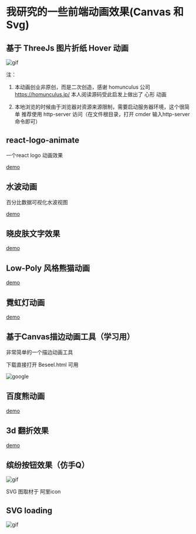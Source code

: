 
# 我研究的一些前端动画效果(Canvas 和 Svg)

## 基于 ThreeJs 图片折纸 Hover 动画

![gif](https://numerhero.github.io/assets/download/animations/heart-animation.gif)

注：

1. 本动画创业非原创，而是二次创造，感谢 homunculus 公司 https://homunculus.jp/
本人阅读源码受此启发上做出了 心形 动画

2. 本地浏览的时候由于浏览器对资源来源限制，需要启动服务器环境，这个很简单 推荐使用 http-server 访问（在文件根目录，打开 cmder 输入http-server 命令即可）

## react-logo-animate

一个react logo 动画效果

[demo](http://codepen.io/numerhero/embed/bwOBGz/?height=800&theme-id=0&default-tab=result&embed-version=2)

## 水波动画

百分比数据可视化水波视图

[demo](http://codepen.io/numerhero/embed/rWBKJp/?height=600&theme-id=0&default-tab=result&embed-version=2)

## 晓皮肤文字效果

[demo](http://codepen.io/numerhero/embed/KNNJwV/?height=319&theme-id=0&default-tab=result&embed-version=2)


## Low-Poly 风格熊猫动画

[demo](http://codepen.io/numerhero/embed/PbpwmE/?height=592&theme-id=0&default-tab=result&embed-version=2)

## 霓虹灯动画

[demo](http://codepen.io/numerhero/embed/KNZRGz/?height=650&theme-id=0&default-tab=result&embed-version=2)


## 基于Canvas描边动画工具（学习用）

非常简单的一个描边动画工具

下载直接打开 Beseel.html 可用

![google](https://numerhero.github.io/assets/download/animations/google.gif)

## 百度熊动画

[demo](https://codepen.io/numerhero/embed/JEmyJo/?height=507&theme-id=0&default-tab=result&embed-version=2)

## 3d 翻折效果

[demo](https://codepen.io/numerhero/embed/xqOyEY/?height=545&theme-id=0&default-tab=result&embed-version=2)

## 缤纷按钮效果（仿手Q）

![gif](https://numerhero.github.io/assets/download/animations/colorful-button.gif)

SVG 图取材于 阿里icon

## SVG loading

![gif](https://numerhero.github.io/assets/download/animations/wait.gif)